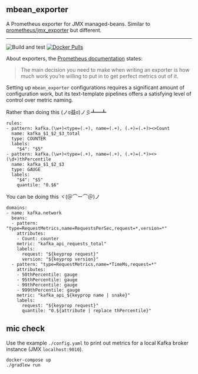 mbean_exporter
--------------

A Prometheus exporter for JMX managed-beans. Similar to [prometheus/jmx_exporter](https://github.com/prometheus/jmx_exporter) but different.

---

![Build and test](https://github.com/dylanmei/mbean_exporter/workflows/Build%20and%20test/badge.svg) [![Docker Pulls](https://img.shields.io/docker/pulls/dylanmei/mbean_exporter)](https://hub.docker.com/repository/docker/dylanmei/mbean_exporter)

About exporters, the [Prometheus documentation](https://prometheus.io/docs/instrumenting/writing_exporters/#maintainability-and-purity) states:

>The main decision you need to make when writing an exporter is how much work you’re willing to put in to get perfect metrics out of it.

Setting up `mbean_exporter` configurations requires a significant amount of configuration work, but its text-template pipelines offers a satisfying level of control over metric naming.

Rather than doing this (ノಠ益ಠ)ノ彡┻━┻
```
rules:
- pattern: kafka.(\w+)<type=(.+), name=(.+), (.+)=(.+)><>Count
  name: kafka_$1_$2_$3_total
  type: COUNTER
  labels:
    "$4": "$5"
- pattern: kafka.(\w+)<type=(.+), name=(.+), (.+)=(.*)><>(\d+)thPercentile
  name: kafka_$1_$2_$3
  type: GAUGE
  labels:
    "$4": "$5"
    quantile: "0.$6"
```

You can be doing this ヾ(＠⌒ー⌒＠)ノ
```
domains:
- name: kafka.network
  beans:
  - pattern: "type=RequestMetrics,name=RequestsPerSec,request=*,version=*"
    attributes:
    - Count: counter
    metric: "kafka_api_requests_total"
    labels:
      request: "${keyprop request}"
      version: "${keyprop version}"
  - pattern: "type=RequestMetrics,name=*TimeMs,request=*"
    attributes:
    - 50thPercentile: gauge
    - 95thPercentile: gauge
    - 99thPercentile: gauge
    - 999thPercentile: gauge
    metric: "kafka_api_${keyprop name | snake}"
    labels:
      request: "${keyprop request}"
      quantile: "0.${attribute | replace thPercentile}"
```

## mic check

Use the example `./config.yaml` to print out metrics for a local Kafka broker instance (JMX `localhost:9010`).

```
docker-compose up
./gradlew run
```

